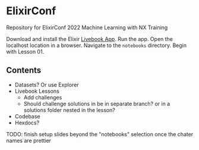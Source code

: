 # ElixirConf

Repository for ElixirConf 2022 Machine Learning with NX Training

Download and install the Elixir [Livebook App](https://livebook.dev/#install). Run the app. Open the localhost location in a browser. Navigate to the `notebooks` directory. Begin with Lesson 01.

## Contents

- Datasets? Or use Explorer
- Livebook Lessons
  - Add challenges
  - Should challenge solutions in be in separate branch? or in a solutions folder nested in the lesson?
- Codebase
- Hexdocs?

TODO: finish setup slides beyond the "notebooks" selection once the chater names are prettier

